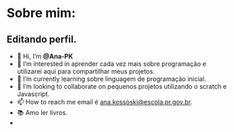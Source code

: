 # Sobre mim:
## Editando perfil.
- 👋 Hi, I’m **@Ana-PK**
- 👀 I’m interested in aprender cada vez mais sobre programação e utilizarei aqui para compartilhar meus projetos.
- 🌱 I’m currently learning sobre linguagem de programação inicial.
- 💞️ I’m looking to collaborate on pequenos projetos utilizando o scratch e Javascript.
- 📫 How to reach me email é ana.kossoski@escola.pr.gov.br.
- 📚 Amo ler livros.
- 
